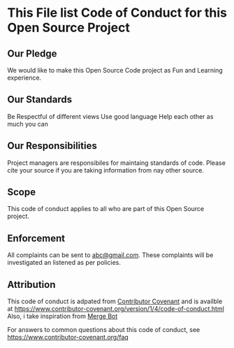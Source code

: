 # This File list Code of Conduct for this Open Source Project

## Our Pledge
We would like to make this Open Source Code project as Fun and Learning experience.

## Our Standards
Be Respectful of different views
Use good language
Help each other as much you can

## Our Responsibilities
Project managers are responsibiles for maintaing standards of code. 
Please cite your source if you are taking information from nay other source.

## Scope
This code of conduct applies to all who are part of this Open Source project.

## Enforcement
All complaints can be sent to abc@gmail.com. These complaints will be investigated an listened as per policies.

## Attribution
This code of conduct is adpated from  [Contributor Covenant](https://www.contributor-covenant.org/) and is availble at https://www.contributor-covenant.org/version/1/4/code-of-conduct.html
Also, i take inspiration from [Merge Bot](https://github.com/firstcontributions/merge-bot/blob/master/CODE_OF_CONDUCT.md)

For answers to common questions about this code of conduct, see https://www.contributor-covenant.org/faq

